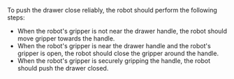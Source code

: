 To push the drawer close reliably, the robot should perform the following steps:
- When the robot's gripper is not near the drawer handle, the robot should move gripper towards the handle.
- When the robot's gripper is near the drawer handle and the robot's gripper is open, the robot should close the gripper around the handle.
- When the robot's gripper is securely gripping the handle, the robot should push the drawer closed.